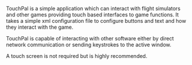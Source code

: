 TouchPal is a simple application which can interact with flight simulators and other games providing touch based interfaces to game functions.  It takes a simple xml configuration file to configure buttons and text and how they interact with the game.

TouchPal is capable of interacting with other software either by direct network communication or sending keystrokes to the active window.

A touch screen is not required but is highly recommended.